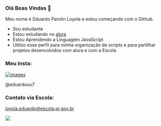 ### Olá Boas Vindas 👋

Meu nome é Eduardo Parolin Loyola e estou começando com o Github.

- Sou estudante
- Estou estudando no [alura](https://www.alura.com.br)
- Estou Aprendendo a Linguagem JavaScript
- Utilizo esse perfil para minha organização de scripts e para partilhar projetos desenvolvidos com alura e com a Escola

### Meu Insta:


[![images](https://github.com/EduardoParolinLoyola/EduardoParolinLoyola/assets/133017858/e977e547-1348-4a7d-8987-2c39c4649b76)
]()

@eduarduuu7

### Contato via Escola:

loyola.eduardo@escola.pr.gov.br

![](https://media.tenor.com/2GfXe70THN0AAAAM/italian-greyhound-relatable.gif)

